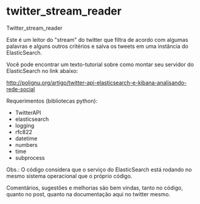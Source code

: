 twitter_stream_reader
=====================

Twitter_stream_reader

Este é um leitor do "stream" do twitter que filtra de acordo com algumas
palavras e alguns outros critérios e salva os tweets em uma instância do
ElasticSearch.

Você pode encontrar um texto-tutorial sobre como montar seu servidor do
ElasticSearch no link abaixo:

http://polignu.org/artigo/twitter-api-elasticsearch-e-kibana-analisando-rede-social

Requerimentos (bibliotecas python):
* TwitterAPI
* elasticsearch
* logging
* rfc822
* datetime
* numbers
* time
* subprocess

Obs.: O código considera que o serviço do ElasticSearch está rodando no
mesmo sistema operacional que o próprio código.

Comentários, sugestões e melhorias são bem vindas, tanto no código, quanto
no post, quanto na documentação aqui no twitter mesmo.
